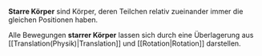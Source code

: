 **Starre Körper** sind Körper, deren Teilchen relativ zueinander immer die gleichen Positionen haben.

Alle Bewegungen **starrer Körper** lassen sich durch eine Überlagerung aus [[Translation(Physik)|Translation]] und [[Rotation|Rotation]] darstellen.
